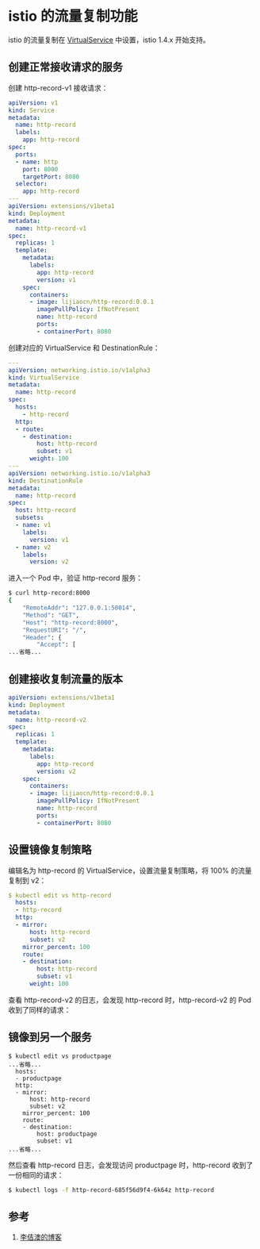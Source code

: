 <!-- toc -->
# istio 的流量复制功能

istio 的流量复制在 [VirtualService](./vsvc.md) 中设置，istio 1.4.x 开始支持。

## 创建正常接收请求的服务

创建 http-record-v1 接收请求：

```yaml
apiVersion: v1
kind: Service
metadata:
  name: http-record
  labels:
    app: http-record
spec:
  ports:
  - name: http
    port: 8000
    targetPort: 8080
  selector:
    app: http-record
---
apiVersion: extensions/v1beta1
kind: Deployment
metadata:
  name: http-record-v1
spec:
  replicas: 1
  template:
    metadata:
      labels:
        app: http-record
        version: v1
    spec:
      containers:
      - image: lijiaocn/http-record:0.0.1
        imagePullPolicy: IfNotPresent
        name: http-record
        ports:
        - containerPort: 8080
```

创建对应的 VirtualService 和 DestinationRule：

```yaml
---
apiVersion: networking.istio.io/v1alpha3
kind: VirtualService
metadata:
  name: http-record
spec:
  hosts:
    - http-record
  http:
  - route:
    - destination:
        host: http-record
        subset: v1
      weight: 100
---
apiVersion: networking.istio.io/v1alpha3
kind: DestinationRule
metadata:
  name: http-record
spec:
  host: http-record
  subsets:
  - name: v1
    labels:
      version: v1
  - name: v2
    labels:
      version: v2
```

进入一个 Pod 中，验证 http-record 服务：

```sh
$ curl http-record:8000
{
    "RemoteAddr": "127.0.0.1:50014",
    "Method": "GET",
    "Host": "http-record:8000",
    "RequestURI": "/",
    "Header": {
        "Accept": [
...省略...
```

## 创建接收复制流量的版本

```yaml
apiVersion: extensions/v1beta1
kind: Deployment
metadata:
  name: http-record-v2
spec:
  replicas: 1
  template:
    metadata:
      labels:
        app: http-record
        version: v2
    spec:
      containers:
      - image: lijiaocn/http-record:0.0.1
        imagePullPolicy: IfNotPresent
        name: http-record
        ports:
        - containerPort: 8080
```

## 设置镜像复制策略

编辑名为 http-record 的 VirtualService，设置流量复制策略，将 100% 的流量复制到 v2： 

```yaml
$ kubectl edit vs http-record
  hosts:
  - http-record
  http:
  - mirror:
      host: http-record
      subset: v2
    mirror_percent: 100
    route:
    - destination:
        host: http-record
        subset: v1
      weight: 100
```

查看 http-record-v2 的日志，会发现 http-record 时，http-record-v2 的 Pod 收到了同样的请求：


## 镜像到另一个服务

```
$ kubectl edit vs productpage
...省略...
  hosts:
  - productpage
  http:
  - mirror:
      host: http-record
      subset: v2
    mirror_percent: 100
    route:
    - destination:
        host: productpage
        subset: v1
...省略...
```

然后查看 http-record 日志，会发现访问 productpage 时，http-record 收到了一份相同的请求：

```sh
$ kubectl logs -f http-record-685f56d9f4-6k64z http-record
```

## 参考

1. [李佶澳的博客][1]

[1]: https://www.lijiaocn.com "李佶澳的博客"
[2]: https://istio.io/news/releases/1.4.x/announcing-1.4/change-notes/ "1.4.x Change Notes"
